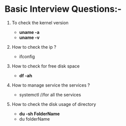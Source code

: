 
# Basic Interview Questions:-

1. To check the kernel version 
	*   **uname -a** 
	*   **uname -v**
2. How to check the ip ?
	* ifconfig

3. How to check for free disk space
	*  **df -ah**

4. How to manage service the services ?
	* systemctl //for all the services

5. How to check the disk usage of directory
	*  **du -sh FolderName**
	* du folderName    

